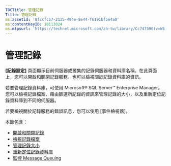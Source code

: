 ```yaml
---
TOCTitle: 管理記錄
Title: 管理記錄
ms:assetid: '8fccfc57-2135-494e-8e44-f6191bf5e4a0'
ms:contentKeyID: 18113024
ms:mtpsurl: 'https://technet.microsoft.com/zh-tw/library/Cc747596(v=WS.10)'
---
```


管理記錄
========

**\[記錄設定\]** 頁面顯示目前伺服器或叢集的記錄伺服器和資料庫名稱。在此頁面上，您可以開啟和關閉記錄服務，也可以檢視關於記錄資料庫的資訊。

若要管理記錄資料庫，可使用 Microsoft® SQL Server™ Enterprise Manager。您可以檢視記錄檔案、藉由篩選所記錄的資訊來管理記錄的大小，以及重新定位記錄資料庫到不同的伺服器。

若要檢視關於記錄服務的錯誤訊息，您可以使用 \[事件檢視器\]。

本節包含：

-   [開啟和關閉記錄](https://technet.microsoft.com/50ccd827-2d39-41e7-a395-3d5f5836869b)
-   [檢視記錄檔案](https://technet.microsoft.com/2dc9ed54-76d8-4721-ba93-194845de726a)
-   [管理記錄大小](https://technet.microsoft.com/431b32b3-02f0-4666-b52c-183eb65154fd)
-   [重新定位記錄資料庫](https://technet.microsoft.com/34ea8045-dc94-422e-9601-29927cfc1534)
-   [監控 Message Queuing](https://technet.microsoft.com/a7109399-3a84-4681-874b-f6ea1646b0a0)
